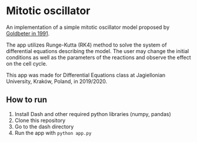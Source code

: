 # Mitotic oscillator

An implementation of a simple mitotic oscillator model proposed by [Goldbeter in 1991](https://www.pnas.org/content/88/20/9107.short).

The app utilizes Runge-Kutta (RK4) method to solve the system of differential equations describing the model. The user may change the initial conditions as well as the parameters of the reactions and observe the effect on the cell cycle.

This app was made for Differential Equations class at Jagiellonian University, Kraków, Poland, in 2019/2020.

## How to run

1. Install Dash and other required python libraries (numpy, pandas)
2. Clone this repository
3. Go to the dash directory
4. Run the app with `python app.py`

